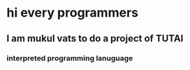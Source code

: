 <h1>hi every programmers </h1>
<h2>I am mukul vats to do a project of TUTAI </h2>

<h3>interpreted programming lanuguage</h3>
